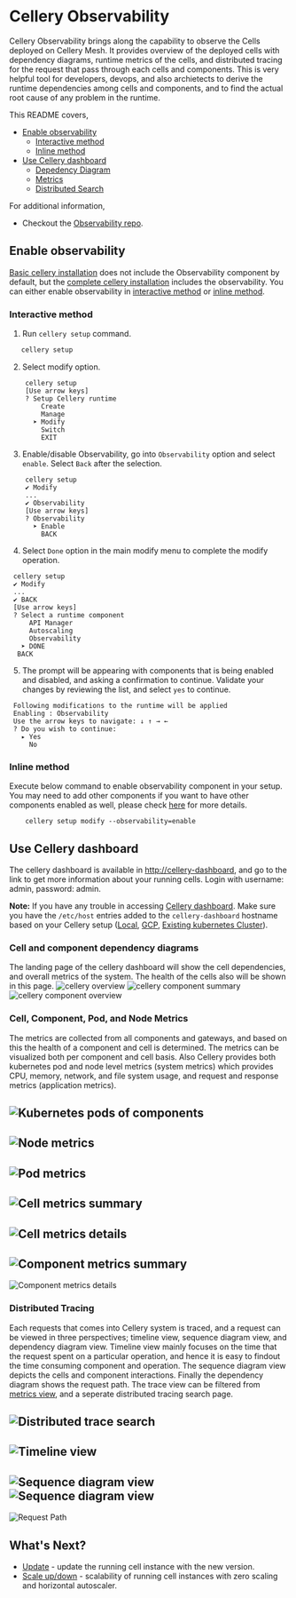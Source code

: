 # Cellery Observability
Cellery Observability brings along the capability to observe the Cells deployed on Cellery Mesh. It provides overview of 
the deployed cells with dependency diagrams, runtime metrics of the cells, and distributed tracing for the request that 
pass through each cells and components. This is very helpful tool for developers, devops, and also archietects to derive 
the runtime dependencies among cells and components, and to find the actual root cause of any problem in the runtime.

This README covers,
* [Enable observability](#enable-observability)
    * [Interactive method](#interactive-method)
    * [Inline method](#inline-method) 
* [Use Cellery dashboard](#use-cellery-dashboard)
    * [Depedency Diagram](#cell-and-component-dependency-diagrams)
    * [Metrics](#cell-component-pod-and-node-metrics)
    * [Distributed Search](#distributed-tracing)

For additional information, 
* Checkout the [Observability repo](https://github.com/wso2-cellery/mesh-observability/tree/master).

## Enable observability
[Basic cellery installation](installation-options.md#basic-vs-complete-installations) does not include the Observability 
component by default, but the [complete cellery installation](installation-options.md#basic-vs-complete-installations) 
includes the observability. You can either enable observability in [interactive method](#interactive-method) or 
[inline method](#inline-method).

### Interactive method
1. Run `cellery setup` command.
```bash
   cellery setup
```
2. Select modify option.
```text
    cellery setup
    [Use arrow keys]
    ? Setup Cellery runtime
        Create
        Manage
      ➤ Modify
        Switch
        EXIT
```

3. Enable/disable Observability, go into `Observability` option and select `enable`. Select `Back` after the selection. 
```text
    cellery setup
    ✔ Modify
    ...
    ✔ Observability
    [Use arrow keys]
    ? Observability
      ➤ Enable
        BACK
```

4. Select `Done` option in the main modify menu to complete the modify operation. 
```text
 cellery setup
 ✔ Modify
 ...
 ✔ BACK
 [Use arrow keys]
 ? Select a runtime component
     API Manager
     Autoscaling
     Observability
   ➤ DONE
  BACK
 ```
    
5. The prompt will be appearing with components that is being enabled and disabled, and asking a confirmation to continue. 
Validate your changes by reviewing the list, and select `yes` to continue. 
```text
 Following modifications to the runtime will be applied
 Enabling : Observability
 Use the arrow keys to navigate: ↓ ↑ → ←
 ? Do you wish to continue:
   ▸ Yes
     No
``` 

### Inline method
Execute below command to enable observability component in your setup. You may need to add other components if you want 
to have other components enabled as well, please check [here](setup/modify-setup.md#inline-method) for more details. 
```
    cellery setup modify --observability=enable
```

## Use Cellery dashboard
The cellery dashboard is available in [http://cellery-dashboard](http://cellery-dashboard/), and go to the link to get 
more information about your running cells. Login with username: admin, password: admin.

**Note:** If you have any trouble in accessing [Cellery dashboard](http://cellery-dashboard/). Make sure you have the `/etc/host` 
entries added to the `cellery-dashboard` hostname based on your Cellery setup ([Local](setup/local-setup.md#configure-host-entries), 
[GCP](setup/gcp-setup.md#configure-host-entries), [Existing kubernetes Cluster](setup/existing-cluster.md#configure-host-entries)). 

### Cell and component dependency diagrams
The landing page of the cellery dashboard will show the cell dependencies, and overall metrics of the system. The health of the cells also will be shown in this page.
![cellery overview](images/observability/overview.png)
![cellery component summary](images/observability/component-landing.png)
![cellery component overview](images/observability/gateway-comp-overview.png)

### Cell, Component, Pod, and Node Metrics
The metrics are collected from all components and gateways, and based on this the health of a component and cell is determined. 
The metrics can be visualized both per component and cell basis. Also Cellery provides both kubernetes pod and node level 
metrics (system metrics) which provides CPU, memory, network, and file system usage, and request and response metrics (application metrics).

![Kubernetes pods of components](images/observability/kubernetes-pods.png)
---
![Node metrics](images/observability/node-metrics.png)
---
![Pod metrics](images/observability/pod-metrics.png)
---
![Cell metrics summary](images/observability/cell-metrics-summary.png)
---
![Cell metrics details](images/observability/cell-metrics-details.png)
---
![Component metrics summary](images/observability/component-metrics-summary.png)
---
![Component metrics details](images/observability/component-metrics.png)

### Distributed Tracing
Each requests that comes into Cellery system is traced, and a request can be viewed in three perspectives; timeline view, sequence diagram view, and dependency diagram view. 
Timeline view mainly focuses on the time that the request spent on a particular operation, and hence it is easy to findout the time consuming component and operation. 
The sequence diagram view depicts the cells and component interactions. Finally the dependency diagram shows the request path. The  trace view can be 
filtered from [metrics view](#cell-component-pod-and-node-metrics), and a seperate distributed tracing search page. 

![Distributed trace search](images/observability/distributed-trace-search.png)
---
![Timeline view](images/observability/timeline-trace.png)
---
![Sequence diagram view](images/observability/sequence-diagram-1.png)
![Sequence diagram view](images/observability/sequence-diagram-2.png)
---
![Request Path](images/observability/dependency-diagram-tarce.png)

## What's Next?
- [Update](docs/cell-update.md) - update the running cell instance with the new version.
- [Scale up/down](docs/cell-scaling.md) - scalability of running cell instances with zero scaling and horizontal autoscaler.

